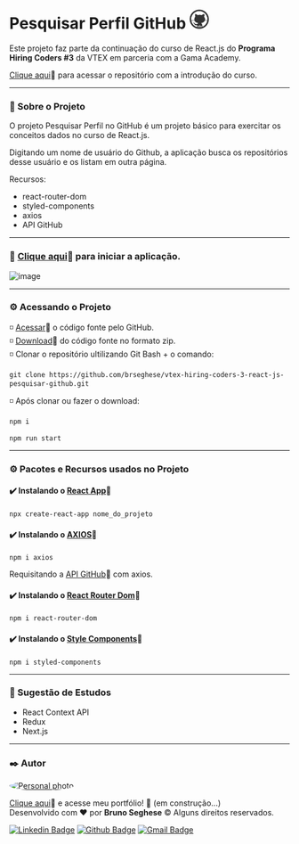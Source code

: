 <h1 id="topo">Pesquisar Perfil GitHub <img src="./src/assets/github.png" width="35px"/></h1>

Este projeto faz parte da continuação do curso de React.js do **Programa Hiring Coders #3** da VTEX em parceria com a Gama Academy.

[Clique aqui](https://github.com/brseghese/vtex-hiring-coders-3/tree/main/d1_react)🔗 para acessar o repositório com a introdução do curso.

---

### 📍 Sobre o Projeto

O projeto Pesquisar Perfil no GitHub é um projeto básico para exercitar os conceitos dados no curso de React.js.

Digitando um nome de usuário do Github, a aplicação busca os repositórios desse usuário e os listam em outra página.

Recursos:

- react-router-dom
- styled-components
- axios
- API GitHub

---

### 🚀​ [Clique aqui](https://hc3-search-rep-github.netlify.app/)🔗 para iniciar a aplicação.

![image](https://img.shields.io/badge/Netlify-00C7B7?style=for-the-badge&logo=netlify&logoColor=white)

---

### ​⚙️​ Acessando o Projeto

◽ <a href="https://github.com/brseghese/vtex-hiring-coders-3-react-js-pesquisar-github/tree/main">Acessar</a>🔗 o código fonte pelo GitHub. <br>
◽ <a href="https://github.com/brseghese/vtex-hiring-coders-3-react-js-pesquisar-github/archive/refs/heads/main.zip">Download</a>🔗 do código fonte no formato zip.<br>
◽ Clonar o repositório ultilizando Git Bash + o comando:

```
git clone https://github.com/brseghese/vtex-hiring-coders-3-react-js-pesquisar-github.git
```

◽ Após clonar ou fazer o download:

```
npm i
```

```
npm run start
```

---

### ⚙️​ Pacotes e Recursos usados no Projeto

#### ✔️ Instalando o [React App](https://create-react-app.dev/)🔗

```
npx create-react-app nome_do_projeto
```

#### ✔️ Instalando o [AXIOS](https://axios-http.com/ptbr/docs/intro)🔗

```
npm i axios
```

Requisitando a [API GitHub](https://api.github.com/)🔗 com axios.

#### ✔️ Instalando o [React Router Dom](https://v5.reactrouter.com/web/guides/quick-start)🔗

```
npm i react-router-dom
```

#### ✔️ Instalando o [Style Components](https://styled-components.com/)🔗

```
npm i styled-components
```

---

### ​​📘​​ Sugestão de Estudos

- React Context API
- Redux
- Next.js

---

### ✒️ Autor

<a href="https://github.com/brseghese"> <img style="border-radius: 50%;" src="https://avatars.githubusercontent.com/u/80193824?v=4" width="100px;" alt="Personal photo"/> </a>

[Clique aqui](https://brseghese.github.io)🔗 e acesse meu portfólio! 💼 (em construção...) <br>
Desenvolvido com ❤️ por **Bruno Seghese** © Alguns direitos reservados.

[![Linkedin Badge](https://img.shields.io/badge/LinkedIn-0077B5?style=for-the-badge&logo=linkedin&logoColor=white)](https://www.linkedin.com/in/brunoseghese/) [![Github Badge](https://img.shields.io/badge/GitHub-100000?style=for-the-badge&logo=github&logoColor=white)](https://github.com/brseghese) [![Gmail Badge](https://img.shields.io/badge/Gmail-D14836?style=for-the-badge&logo=gmail&logoColor=white)](mailto:brseghese@gmail.com)
